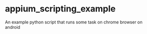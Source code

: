 # appium_scripting_example
An example python script that runs some task on chrome browser on android
